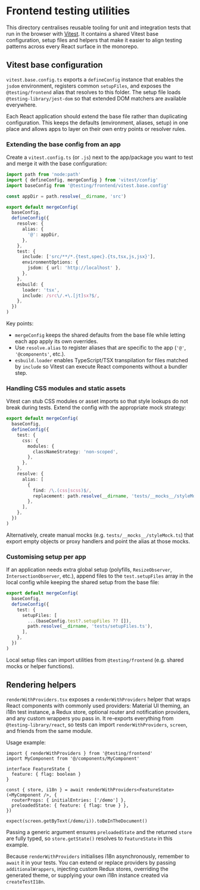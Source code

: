 # Frontend testing utilities

This directory centralises reusable tooling for unit and integration tests that run in the browser with [Vitest](https://vitest.dev/). It contains a shared Vitest base configuration, setup files and helpers that make it easier to align testing patterns across every React surface in the monorepo.

## Vitest base configuration

`vitest.base.config.ts` exports a `defineConfig` instance that enables the `jsdom` environment, registers common `setupFiles`, and exposes the `@testing/frontend` alias that resolves to this folder. The setup file loads `@testing-library/jest-dom` so that extended DOM matchers are available everywhere.

Each React application should extend the base file rather than duplicating configuration. This keeps the defaults (environment, aliases, setup) in one place and allows apps to layer on their own entry points or resolver rules.

### Extending the base config from an app

Create a `vitest.config.ts` (or `.js`) next to the app/package you want to test and merge it with the base configuration:

```ts
import path from 'node:path'
import { defineConfig, mergeConfig } from 'vitest/config'
import baseConfig from '@testing/frontend/vitest.base.config'

const appDir = path.resolve(__dirname, 'src')

export default mergeConfig(
  baseConfig,
  defineConfig({
    resolve: {
      alias: {
        '@': appDir,
      },
    },
    test: {
      include: ['src/**/*.{test,spec}.{ts,tsx,js,jsx}'],
      environmentOptions: {
        jsdom: { url: 'http://localhost' },
      },
    },
    esbuild: {
      loader: 'tsx',
      include: /src\/.+\.[jt]sx?$/,
    },
  })
)
```

Key points:

- `mergeConfig` keeps the shared defaults from the base file while letting each app apply its own overrides.
- Use `resolve.alias` to register aliases that are specific to the app (`'@'`, `'@components'`, etc.).
- `esbuild.loader` enables TypeScript/TSX transpilation for files matched by `include` so Vitest can execute React components without a bundler step.

### Handling CSS modules and static assets

Vitest can stub CSS modules or asset imports so that style lookups do not break during tests. Extend the config with the appropriate mock strategy:

```ts
export default mergeConfig(
  baseConfig,
  defineConfig({
    test: {
      css: {
        modules: {
          classNameStrategy: 'non-scoped',
        },
      },
    },
    resolve: {
      alias: [
        {
          find: /\.(css|scss)$/,
          replacement: path.resolve(__dirname, 'tests/__mocks__/styleMock.ts'),
        },
      ],
    },
  })
)
```

Alternatively, create manual mocks (e.g. `tests/__mocks__/styleMock.ts`) that export empty objects or proxy handlers and point the alias at those mocks.

### Customising setup per app

If an application needs extra global setup (polyfills, `ResizeObserver`, `IntersectionObserver`, etc.), append files to the `test.setupFiles` array in the local config while keeping the shared setup from the base file:

```ts
export default mergeConfig(
  baseConfig,
  defineConfig({
    test: {
      setupFiles: [
        ...(baseConfig.test?.setupFiles ?? []),
        path.resolve(__dirname, 'tests/setupFiles.ts'),
      ],
    },
  })
)
```

Local setup files can import utilities from `@testing/frontend` (e.g. shared mocks or helper functions).

## Rendering helpers

`renderWithProviders.tsx` exposes a `renderWithProviders` helper that wraps React components with commonly used providers: Material UI theming, an i18n test instance, a Redux store, optional router and notification providers, and any custom wrappers you pass in. It re-exports everything from `@testing-library/react`, so tests can import `renderWithProviders`, `screen`, and friends from the same module.

Usage example:

```tsx
import { renderWithProviders } from '@testing/frontend'
import MyComponent from '@/components/MyComponent'

interface FeatureState {
  feature: { flag: boolean }
}

const { store, i18n } = await renderWithProviders<FeatureState>(<MyComponent />, {
  routerProps: { initialEntries: ['/demo'] },
  preloadedState: { feature: { flag: true } },
})

expect(screen.getByText(/demo/i)).toBeInTheDocument()
```

Passing a generic argument ensures `preloadedState` and the returned `store` are fully typed, so `store.getState()` resolves to `FeatureState` in this example.

Because `renderWithProviders` initialises i18n asynchronously, remember to `await` it in your tests. You can extend or replace providers by passing `additionalWrappers`, injecting custom Redux stores, overriding the generated theme, or supplying your own i18n instance created via `createTestI18n`.
